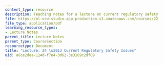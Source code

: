 ```yaml
---
content_type: resource
description: Teaching notes for a lecture on current regulatory safety issues.
file: https://ol-ocw-studio-app-production.s3.amazonaws.com/courses/22-091-nuclear-reactor-safety-spring-2008/a6ce2dea124df7e43d623e3189c2df89_MIT22_091S08_lec24note.pdf
file_type: application/pdf
learning_resource_types:
- Lecture Notes
parent_title: Lecture Notes
parent_type: CourseSection
resourcetype: Document
title: "Lecture: 24 \u2013 Current Regulatory Safety Issues"
uid: a6ce2dea-124d-f7e4-3d62-3e3189c2df89
---
```

